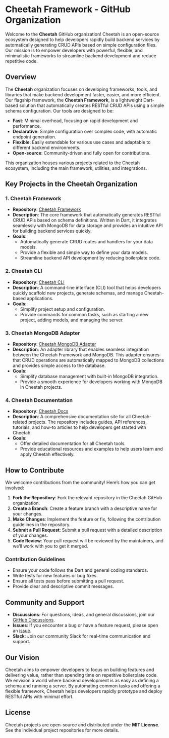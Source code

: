 # Cheetah Framework - GitHub Organization

Welcome to the **Cheetah** GitHub organization! Cheetah is an open-source ecosystem designed to help developers rapidly build backend services by automatically generating CRUD APIs based on simple configuration files. Our mission is to empower developers with powerful, flexible, and minimalistic frameworks to streamline backend development and reduce repetitive code.

## Overview

The **Cheetah** organization focuses on developing frameworks, tools, and libraries that make backend development faster, easier, and more efficient. Our flagship framework, the **Cheetah Framework**, is a lightweight Dart-based solution that automatically creates RESTful CRUD APIs using a simple schema configuration. Our tools are designed to be:

- **Fast**: Minimal overhead, focusing on rapid development and performance.
- **Declarative**: Simple configuration over complex code, with automatic endpoint generation.
- **Flexible**: Easily extendable for various use cases and adaptable to different backend environments.
- **Open-source**: Community-driven and fully open for contributions.

This organization houses various projects related to the Cheetah ecosystem, including the main framework, utilities, and integrations.

## Key Projects in the Cheetah Organization

### 1. **Cheetah Framework**
- **Repository**: [Cheetah Framework](https://github.com/cheetah-projects/cheetah)
- **Description**: The core framework that automatically generates RESTful CRUD APIs based on schema definitions. Written in Dart, it integrates seamlessly with MongoDB for data storage and provides an intuitive API for building backend services quickly.
- **Goals**:
  - Automatically generate CRUD routes and handlers for your data models.
  - Provide a flexible and simple way to define your data models.
  - Streamline backend API development by reducing boilerplate code.

### 2. **Cheetah CLI**
- **Repository**: [Cheetah CLI](https://github.com/cheetah-projects/cheetah-cli)
- **Description**: A command-line interface (CLI) tool that helps developers quickly scaffold new projects, generate schemas, and manage Cheetah-based applications.
- **Goals**:
  - Simplify project setup and configuration.
  - Provide commands for common tasks, such as starting a new project, adding models, and managing the server.

### 3. **Cheetah MongoDB Adapter**
- **Repository**: [Cheetah MongoDB Adapter](https://github.com/cheetah-projects/cheetah-mongo)
- **Description**: An adapter library that enables seamless integration between the Cheetah Framework and MongoDB. This adapter ensures that CRUD operations are automatically mapped to MongoDB collections and provides simple access to the database.
- **Goals**:
  - Simplify database management with built-in MongoDB integration.
  - Provide a smooth experience for developers working with MongoDB in Cheetah projects.

### 4. **Cheetah Documentation**
- **Repository**: [Cheetah Docs](https://github.com/cheetah-projects/cheetah-docs)
- **Description**: A comprehensive documentation site for all Cheetah-related projects. The repository includes guides, API references, tutorials, and how-to articles to help developers get started with Cheetah.
- **Goals**:
  - Offer detailed documentation for all Cheetah tools.
  - Provide educational resources and examples to help users learn and apply Cheetah effectively.

## How to Contribute

We welcome contributions from the community! Here’s how you can get involved:

1. **Fork the Repository**: Fork the relevant repository in the Cheetah GitHub organization.
2. **Create a Branch**: Create a feature branch with a descriptive name for your changes.
3. **Make Changes**: Implement the feature or fix, following the contribution guidelines in the repository.
4. **Submit a Pull Request**: Submit a pull request with a detailed description of your changes.
5. **Code Review**: Your pull request will be reviewed by the maintainers, and we’ll work with you to get it merged.

### Contribution Guidelines
- Ensure your code follows the Dart and general coding standards.
- Write tests for new features or bug fixes.
- Ensure all tests pass before submitting a pull request.
- Provide clear and descriptive commit messages.

## Community and Support

- **Discussions**: For questions, ideas, and general discussions, join our [GitHub Discussions](https://github.com/cheetah-projects/cheetah/discussions).
- **Issues**: If you encounter a bug or have a feature request, please open an [issue](https://github.com/cheetah-projects/cheetah/issues).
- **Slack**: Join our community Slack for real-time communication and support.

## Our Vision

Cheetah aims to empower developers to focus on building features and delivering value, rather than spending time on repetitive boilerplate code. We envision a world where backend development is as easy as defining a schema and running a server. By automating common tasks and offering a flexible framework, Cheetah helps developers rapidly prototype and deploy RESTful APIs with minimal effort.

## License

Cheetah projects are open-source and distributed under the **MIT License**. See the individual project repositories for more details.


